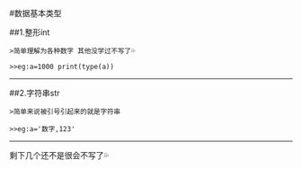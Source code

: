#数据基本类型

##1.整形int

    >简单理解为各种数字 其他没学过不写了💦

    >>eg:a=1000 print(type(a))

***

##2.字符串str

    >简单来说被引号引起来的就是字符串

    >>eg:a='数字,123'

***

剩下几个还不是很会不写了💦
